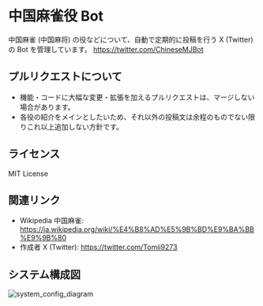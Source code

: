 # 中国麻雀役 Bot

中国麻雀 (中国麻将) の役などについて、自動で定期的に投稿を行う X (Twitter) の Bot を管理しています。
https://twitter.com/ChineseMJBot

## プルリクエストについて

- 機能・コードに大幅な変更・拡張を加えるプルリクエストは、マージしない場合があります。
- 各役の紹介をメインとしたいため、それ以外の投稿文は余程のものでない限りこれ以上追加しない方針です。

## ライセンス

MIT License

## 関連リンク

- Wikipedia 中国麻雀: https://ja.wikipedia.org/wiki/%E4%B8%AD%E5%9B%BD%E9%BA%BB%E9%9B%80
- 作成者 X (Twitter): https://twitter.com/Tomii9273

## システム構成図

![system_config_diagram](https://github.com/tomii9273/chinese_mahjong_bot/assets/9714141/84e74f00-5da0-424d-a26e-524d99fe7063)

